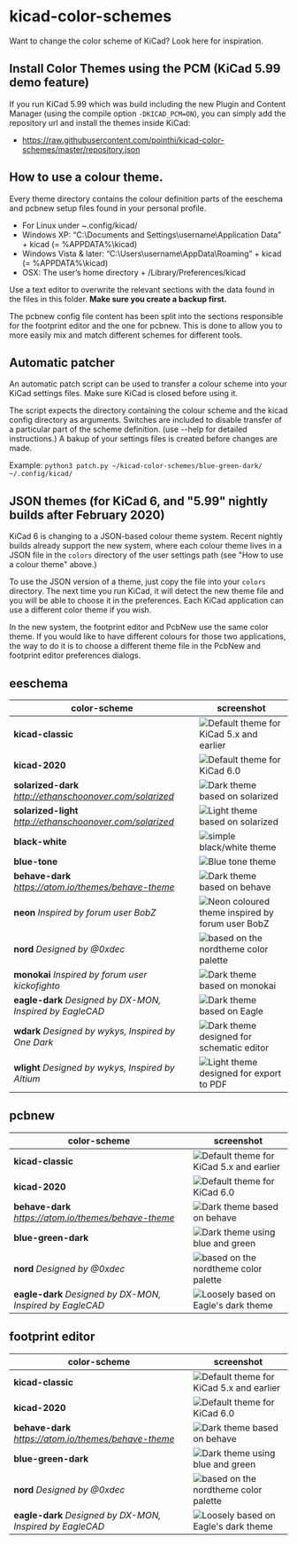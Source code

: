 # kicad-color-schemes

Want to change the color scheme of KiCad? Look here for inspiration.

## Install Color Themes using the PCM (KiCad 5.99 demo feature)

If you run KiCad 5.99 which was build including the new Plugin and Content Manager (using the compile option `-DKICAD_PCM=ON`), you can simply add the repository url and install the themes inside KiCad:
- https://raw.githubusercontent.com/pointhi/kicad-color-schemes/master/repository.json

## How to use a colour theme.

Every theme directory contains the colour definition parts of the eeschema and pcbnew setup files found in your personal profile.
- For Linux under ~.config/kicad/
- Windows XP: “C:\Documents and Settings\username\Application Data” + kicad (= %APPDATA%\kicad)
- Windows Vista & later: “C:\Users\username\AppData\Roaming” + kicad (= %APPDATA%\kicad)
- OSX: The user’s home directory + /Library/Preferences/kicad

Use a text editor to overwrite the relevant sections with the data found in the files in this folder. **Make sure you create a backup first.**

The pcbnew config file content has been split into the sections responsible for the footprint editor and the one for pcbnew. This is done to allow you to more easily mix and match different schemes for different tools.

## Automatic patcher

An automatic patch script can be used to transfer a colour scheme into your KiCad settings files. Make sure KiCad is closed before using it.

The script expects the directory containing the colour scheme and the kicad config directory as arguments. Switches are included to disable transfer of a particular part of the scheme definition. (use --help for detailed instructions.) A bakup of your settings files is created before changes are made.

Example:
`python3 patch.py ~/kicad-color-schemes/blue-green-dark/ ~/.config/kicad/`

## JSON themes (for KiCad 6, and "5.99" nightly builds after February 2020)

KiCad 6 is changing to a JSON-based colour theme system.  Recent nightly builds already support the
new system, where each colour theme lives in a JSON file in the `colors` directory of the user
settings path (see "How to use a colour theme" above.)

To use the JSON version of a theme, just copy the file into your `colors` directory.  The next time
you run KiCad, it will detect the new theme file and you will be able to choose it in the
preferences.  Each KiCad application can use a different color theme if you wish.

In the new system, the footprint editor and PcbNew use the same color theme.  If you would like to
have different colours for those two applications, the way to do it is to choose a different theme
file in the PcbNew and footprint editor preferences dialogs.

## eeschema

| color-scheme                                               | screenshot                                                                                                                                  |
| ---------------------------------------------------------- | ------------------------------------------------------------------------------------------------------------------------------------------- |
| **kicad-classic**                                          | ![Default theme for KiCad 5.x and earlier](https://raw.githubusercontent.com/pointhi/kicad-color-schemes/master/kicad-classic/eeschema.png) |
| **kicad-2020**                                             | ![Default theme for KiCad 6.0](https://raw.githubusercontent.com/pointhi/kicad-color-schemes/master/kicad-2020/eeschema.png)                |
| **solarized-dark** *http://ethanschoonover.com/solarized*  | ![Dark theme based on solarized](https://raw.githubusercontent.com/pointhi/kicad-color-schemes/master/solarized-dark/eeschema.png)          |
| **solarized-light** *http://ethanschoonover.com/solarized* | ![Light theme based on solarized](https://raw.githubusercontent.com/pointhi/kicad-color-schemes/master/solarized-light/eeschema.png)        |
| **black-white**                                            | ![simple black/white theme](https://raw.githubusercontent.com/pointhi/kicad-color-schemes/master/black-white/eeschema.png)                  |
| **blue-tone**                                              | ![Blue tone theme](https://raw.githubusercontent.com/pointhi/kicad-color-schemes/master/blue-tone/eeschema.png)                             |
| **behave-dark** *https://atom.io/themes/behave-theme*      | ![Dark theme based on behave](https://raw.githubusercontent.com/pointhi/kicad-color-schemes/master/behave-dark/eeschema.png)                |
| **neon** *Inspired by forum user BobZ*                     | ![Neon coloured theme inspired by forum user BobZ](https://raw.githubusercontent.com/pointhi/kicad-color-schemes/master/neon/eeschema.png)  |
| **nord** *Designed by @0xdec*                              | ![based on the nordtheme color palette](https://raw.githubusercontent.com/pointhi/kicad-color-schemes/master/nord/eeschema.png)             |
| **monokai** *Inspired by forum user kickofighto*           | ![Dark theme based on monokai](https://raw.githubusercontent.com/pointhi/kicad-color-schemes/master/monokai/eeschema.png)                   |
| **eagle-dark** *Designed by DX-MON, Inspired by EagleCAD*  | ![Dark theme based on Eagle](https://raw.githubusercontent.com/pointhi/kicad-color-schemes/master/eagle-dark/eeschema.png)                  |
| **wdark** *Designed by wykys, Inspired by One Dark*        | ![Dark theme designed for schematic editor](wdark/eeschema.png)                                                                             |
| **wlight** *Designed by wykys, Inspired by Altium*         | ![Light theme designed for export to PDF](wlight/eeschema.png)                                                                              |

## pcbnew
| color-scheme                                              | screenshot                                                                                                                                |
| --------------------------------------------------------- | ----------------------------------------------------------------------------------------------------------------------------------------- |
| **kicad-classic**                                         | ![Default theme for KiCad 5.x and earlier](https://raw.githubusercontent.com/pointhi/kicad-color-schemes/master/kicad-classic/pcbnew.png) |
| **kicad-2020**                                            | ![Default theme for KiCad 6.0](https://raw.githubusercontent.com/pointhi/kicad-color-schemes/master/kicad-2020/pcbnew.png)                |
| **behave-dark** *https://atom.io/themes/behave-theme*     | ![Dark theme based on behave](https://raw.githubusercontent.com/pointhi/kicad-color-schemes/master/behave-dark/pcbnew.png)                |
| **blue-green-dark**                                       | ![Dark theme using blue and green](https://raw.githubusercontent.com/pointhi/kicad-color-schemes/master/blue-green-dark/pcbnew.png)       |
| **nord** *Designed by @0xdec*                             | ![based on the nordtheme color palette](https://raw.githubusercontent.com/pointhi/kicad-color-schemes/master/nord/pcbnew.png)             |
| **eagle-dark** *Designed by DX-MON, Inspired by EagleCAD* | ![Loosely based on Eagle's dark theme](https://raw.githubusercontent.com/pointhi/kicad-color-schemes/master/eagle-dark/pcbnew.png)        |

## footprint editor
| color-scheme                                              | screenshot                                                                                                                                          |
| --------------------------------------------------------- | --------------------------------------------------------------------------------------------------------------------------------------------------- |
| **kicad-classic**                                         | ![Default theme for KiCad 5.x and earlier](https://raw.githubusercontent.com/pointhi/kicad-color-schemes/master/kicad-classic/footprint_editor.png) |
| **kicad-2020**                                            | ![Default theme for KiCad 6.0](https://raw.githubusercontent.com/pointhi/kicad-color-schemes/master/kicad-2020/footprint_editor.png)                |
| **behave-dark** *https://atom.io/themes/behave-theme*     | ![Dark theme based on behave](https://raw.githubusercontent.com/pointhi/kicad-color-schemes/master/behave-dark/footprint_editor.png)                |
| **blue-green-dark**                                       | ![Dark theme using blue and green](https://raw.githubusercontent.com/pointhi/kicad-color-schemes/master/blue-green-dark/footprint_editor.png)       |
| **nord** *Designed by @0xdec*                             | ![based on the nordtheme color palette](https://raw.githubusercontent.com/pointhi/kicad-color-schemes/master/nord/footprint_editor.png)             |
| **eagle-dark** *Designed by DX-MON, Inspired by EagleCAD* | ![Loosely based on Eagle's dark theme](https://raw.githubusercontent.com/pointhi/kicad-color-schemes/master/eagle-dark/footprint_editor.png)        |
